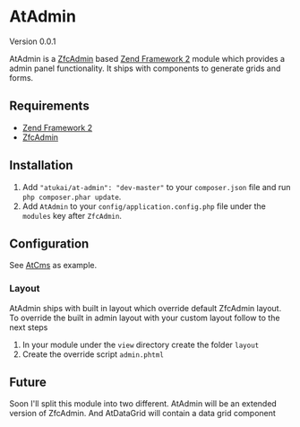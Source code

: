 # AtAdmin

Version 0.0.1

AtAdmin is a [ZfcAdmin](https://github.com/ZF-Commons/ZfcAdmin) based [Zend Framework 2](http://framework.zend.com) module 
which provides a admin panel functionality. It ships with components to generate grids and forms.

## Requirements

* [Zend Framework 2](https://github.com/zendframework/zf2)
* [ZfcAdmin](https://github.com/ZF-Commons/ZfcAdmin)


## Installation

 1. Add `"atukai/at-admin": "dev-master"` to your `composer.json` file and run `php composer.phar update`.
 2. Add `AtAdmin` to your `config/application.config.php` file under the `modules` key after `ZfcAdmin`.

## Configuration

See [AtCms](https://github.com/atukai/AtCms) as example.

### Layout
AtAdmin ships with built in layout which override default ZfcAdmin layout.
To override the built in admin layout with your custom layout follow to the next steps

1. In your module under the `view` directory create the folder `layout`
2. Create the override script `admin.phtml`

## Future
Soon I'll split this module into two different. AtAdmin will be an extended version of ZfcAdmin. And AtDataGrid
will contain a data grid component
